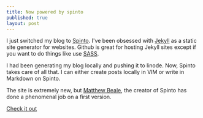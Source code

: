 ```yaml
---
title: Now powered by spinto
published: true
layout: post
---
```


I just switched my blog to [Spinto](http://spintoapp.com). 
I've been obsessed with [Jekyll](http://github.com/mojombo/jekyll) as a static site generator for websites.
Github is great for hosting Jekyll sites except if you want to do things like use [SASS](sass-lang.com). 

I had been generating my blog locally and pushing it to linode. Now, Spinto takes care of all that. I can either create posts locally in VIM or write in Markdown on Spinto.

The site is extremely new, but [Matthew Beale](http://twitter.com/mixonic), the creator of Spinto has done a phenomenal job on a first version.

[Check it out](http://spintoapp.com)